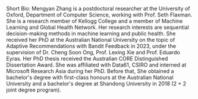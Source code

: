 Short Bio: Mengyan Zhang is a postdoctoral researcher at the University of Oxford, Department of Computer Science, working with Prof. Seth Flaxman. 
She is a research member of Kellogg College and a member of Machine Learning and Global Health Network.
Her research interests are sequential decision-making methods in machine learning and public health. She received her PhD at the Australian National University on the topic of Adaptive Recommendations with Bandit Feedback in 2023, under the supervision of Dr. Cheng Soon Ong, Prof. Lexing Xie and Prof. Eduardo Eyras. Her PhD thesis received the Australian CORE Distinguished Dissertation Award.
She was affiliated with Data61, CSIRO and interned at Microsoft Research Asia during her PhD. Before that, She obtained a bachelor's degree with first-class honours at the Australian National University and a bachelor's degree at Shandong University in 2018 (2 + 2 joint degree program). 